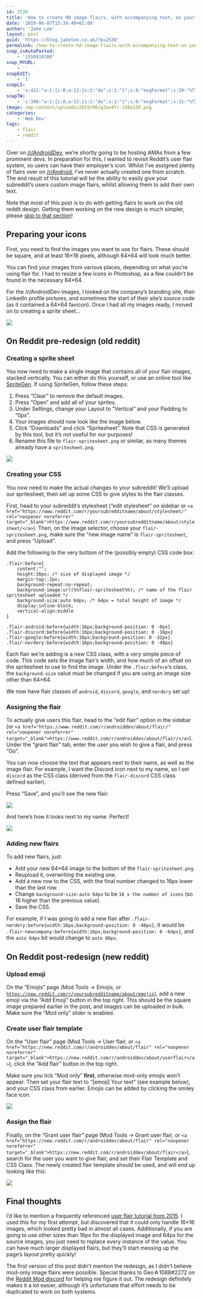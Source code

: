 ```yaml
---
id: 2530
title: 'How to create HD image flairs, with accompanying text, on your subreddit'
date: '2019-06-07T15:39:40+01:00'
author: 'Jake Lee'
layout: post
guid: 'https://blog.jakelee.co.uk/?p=2530'
permalink: /how-to-create-hd-image-flairs-with-accompanying-text-on-your-subreddit/
snap_isAutoPosted:
    - '1559918380'
snap_MYURL:
    - ''
snapEdIT:
    - '1'
snapLI:
    - 's:421:"a:1:{i:0;a:12:{s:2:"do";s:1:"1";s:9:"msgFormat";s:29:"%TITLE% %HCATS% %HTAGS% %URL%";s:8:"postType";s:1:"A";s:9:"isAutoImg";s:1:"A";s:8:"imgToUse";s:0:"";s:9:"isAutoURL";s:1:"A";s:8:"urlToUse";s:0:"";s:4:"doLI";i:0;s:8:"isPosted";s:1:"1";s:4:"pgID";s:32:"urn:li:share:6542771945941925888";s:7:"postURL";s:69:"https://www.linkedin.com/feed/update/urn:li:share:6542771945941925888";s:5:"pDate";s:19:"2019-06-07 14:39:51";}}";'
snapTW:
    - 's:398:"a:1:{i:0;a:12:{s:2:"do";s:1:"1";s:9:"msgFormat";s:31:"%TITLE% (%HCATS% %HTAGS%) %URL%";s:8:"attchImg";s:1:"0";s:9:"isAutoImg";s:1:"A";s:8:"imgToUse";s:0:"";s:9:"isAutoURL";s:1:"A";s:8:"urlToUse";s:0:"";s:4:"doTW";i:0;s:8:"isPosted";s:1:"1";s:4:"pgID";s:19:"1137006258781921280";s:7:"postURL";s:57:"https://twitter.com/JakeLeeLtd/status/1137006258781921280";s:5:"pDate";s:19:"2019-06-07 14:39:51";}}";'
image: /wp-content/uploads/2019/06/g3ax4Tr-150x150.png
categories:
    - 'Web Dev'
tags:
    - flair
    - reddit
---
```


Over on [/r/AndroidDev](http://www.reddit.com/r/androiddev), we’re shortly going to be hosting AMAs from a few prominent devs. In preparation for this, I wanted to revisit Reddit’s user flair system, so users can have their employer’s icon. Whilst I’ve assigned plenty of flairs over on [/r/Android](http://www.reddit.com/r/android), I’ve never actually created one from scratch. The end result of this tutorial will be the ability to easily give your subreddit’s users custom image flairs, whilst allowing them to add their own text.

Note that most of this post is to do with getting flairs to work on the old reddit design. Getting them working on the new design is much simpler, please [skip to that section](#redesign)!

## Preparing your icons

First, you need to find the images you want to use for flairs. These should be square, and at least 16×16 pixels, although 64×64 will look much better.

You can find your images from various places, depending on what you’re using flair for. I had to resize a few icons in Photoshop, as a few couldn’t be found in the necessary 64×64.

For the /r/AndroidDev images, I looked on the company’s branding site, their LinkedIn profile pictures, and sometimes the start of their site’s source code (as it contained a 64×64 favicon). Once I had all my images ready, I moved on to creating a sprite sheet…

[![](https://i1.wp.com/blog.jakelee.co.uk/wp-content/uploads/2019/06/ODlJX4O.png?resize=507%2C103&ssl=1)](https://i1.wp.com/blog.jakelee.co.uk/wp-content/uploads/2019/06/ODlJX4O.png?ssl=1)

## On Reddit pre-redesign (old reddit)

### Creating a sprite sheet

You now need to make a single image that contains all of your flair images, stacked vertically. You can either do this yourself, or use an online tool like [SpriteGen](https://spritegen.website-performance.org/). If using SpriteGen, follow these steps:

1. Press “Clear” to remove the default images.
2. Press “Open” and add all of your sprites.
3. Under Settings, change your Layout to “Vertical” and your Padding to “0px”.
4. Your images should now look like the image below.
5. Click “Downloads” and click “Spritesheet”. Note that CSS is generated by this tool, but it’s not useful for our purposes!
6. Rename this file to `flair-spritesheet.png` or similar, as many themes already have a `spritesheet.png`.

[![](https://i2.wp.com/blog.jakelee.co.uk/wp-content/uploads/2019/06/OWIg1HX.png?resize=300%2C248&ssl=1)](https://i2.wp.com/blog.jakelee.co.uk/wp-content/uploads/2019/06/OWIg1HX.png?ssl=1)

### Creating your CSS

You now need to make the actual changes to your subreddit! We’ll upload our spritesheet, then set up some CSS to give styles to the flair classes.

First, head to your subreddit’s stylesheet (“edit stylesheet” on sidebar or `<a href="https://www.reddit.com/r/yoursubredditname/about/stylesheet/" rel="noopener noreferrer" target="_blank">https://www.reddit.com/r/yoursubredditname/about/stylesheet/</a>`). Then, on the image selector, choose your `flair-spritesheet.png`, make sure the “new image name” is `flair-spritesheet`, and press “Upload”.

Add the following to the very bottom of the (possibly empty) CSS code box:

```
.flair:before{
    content:"";
    height:16px; /* size of displayed image */
    margin-top:-2px;
    background-repeat:no-repeat;
    background-image:url(%%flair-spritesheet%%); /* name of the flair spritesheet uploaded */
    background-size:auto 64px; /* 64px = total height of image */
    display:inline-block;
    vertical-align:middle
}

.flair-android:before{width:16px;background-position: 0 -0px}
.flair-discord:before{width:16px;background-position: 0 -16px}
.flair-google:before{width:16px;background-position: 0 -32px}
.flair-nerdery:before{width:16px;background-position: 0 -48px}
```

Each flair we’re adding is a new CSS class, with a very simple piece of code. This code sets the image flair’s width, and how much of an offset on the spritesheet to use to find the image. Under the `.flair:before`‘s class, the `background-size` value must be changed if you are using an image size other than 64×64.

We now have flair classes of `android`, `discord`, `google`, and `nerdery` set up!

### Assigning the flair

To actually give users this flair, head to the “edit flair” option in the sidebar (or `<a href="https://www.reddit.com/r/androiddev/about/flair/" rel="noopener noreferrer" target="_blank">https://www.reddit.com/r/androiddev/about/flair/</a>`). Under the “grant flair” tab, enter the user you wish to give a flair, and press “Go”.

You can now choose the text that appears next to their name, as well as the image flair. For example, I want the Discord icon next to my name, so I set `discord` as the CSS class (derived from the `flair-discord` CSS class defined earlier).

Press “Save”, and you’ll see the new flair:

[![](https://i1.wp.com/blog.jakelee.co.uk/wp-content/uploads/2019/06/g3ax4Tr.png?resize=300%2C100&ssl=1)](https://i1.wp.com/blog.jakelee.co.uk/wp-content/uploads/2019/06/g3ax4Tr.png?ssl=1)

And here’s how it looks next to my name. Perfect!

[![](https://i1.wp.com/blog.jakelee.co.uk/wp-content/uploads/2019/06/aw1ZpWY.png?resize=241%2C29&ssl=1)](https://i1.wp.com/blog.jakelee.co.uk/wp-content/uploads/2019/06/aw1ZpWY.png?ssl=1)

### Adding new flairs

To add new flairs, just:

- Add your new 64×64 image to the bottom of the `flair-spritesheet.png`.
- Reupload it, overwriting the existing one.
- Add a new row to the CSS, with the final number changed to 16px lower than the last row.
- Change `background-size:auto 64px` to be `16 x the number of icons` (so 16 higher than the previous value).
- Save the CSS.

For example, if I was going to add a new flair after `.flair-nerdery:before{width:16px;background-position: 0 -48px}`, it would be `.flair-newcompany:before{width:16px;background-position: 0 -64px}`, and the `auto 64px` bit would change to `auto 80px`.

## On Reddit post-redesign (new reddit)

### Upload emoji

On the “Emojis” page (Mod Tools -&gt; Emojis, or [`https://new.reddit.com/r/yoursubredditname/about/emojis`](https://new.reddit.com/r/yoursubredditname/about/emojis)), add a new emoji via the “Add Emoji” button in the top right. This should be the square image prepared earlier in the post, and images can be uploaded in bulk. Make sure the “Mod only” slider is enabled.

### Create user flair template

On the “User flair” page (Mod Tools -&gt; User flair, or `<a href="https://new.reddit.com/r/androiddev/about/flair" rel="noopener noreferrer" target="_blank">https://new.reddit.com/r/androiddev/about/userflair</a>`), click the “Add flair” button in the top right.

Make sure you tick “Mod only” **first**, otherwise mod-only emojis won’t appear. Then set your flair text to “\[emoji\] Your text” (see example below), and your CSS class from earlier. Emojis can be added by clicking the smiley face icon.

[![](https://i1.wp.com/blog.jakelee.co.uk/wp-content/uploads/2019/06/xK1PPIi.png?resize=645%2C289&ssl=1)](https://i1.wp.com/blog.jakelee.co.uk/wp-content/uploads/2019/06/xK1PPIi.png?ssl=1)

### Assign the flair

Finally, on the “Grant user flair” page (Mod Tools -&gt; Grant user flair, or `<a href="https://new.reddit.com/r/androiddev/about/flair" rel="noopener noreferrer" target="_blank">https://new.reddit.com/r/androiddev/about/flair</a>`), search for the user you want to give flair, and set their Flair Template and CSS Class. The newly created flair template should be used, and will end up looking like this:

[![](https://i1.wp.com/blog.jakelee.co.uk/wp-content/uploads/2019/06/CrbrE44.png?resize=700%2C217&ssl=1)](https://i1.wp.com/blog.jakelee.co.uk/wp-content/uploads/2019/06/CrbrE44.png?ssl=1)

## Final thoughts

I’d like to mention a frequently referenced [user flair tutorial from 2015](https://www.reddit.com/r/csshelp/wiki/userflair). I used this for my first attempt, but discovered that it could only handle 16×16 images, which looked pretty bad in almost all cases. Additionally, if you are going to use other sizes than 16px for the displayed image and 64px for the source images, you just need to replace every instance of the value. You can have much larger displayed flairs, but they’ll start messing up the page’s layout pretty quickly!

The first version of this post didn’t mention the redesign, as I didn’t believe mod-only image flairs were possible. Special thanks to <span class="username">Geo☆1088</span><span class="discriminator">\#2272 on the [Reddit Mod discord](https://discord.gg/exJwjth) for helping me figure it out. The redesign definitely makes it a lot easier, although it’s unfortunate that effort needs to be duplicated to work on both systems.</span>